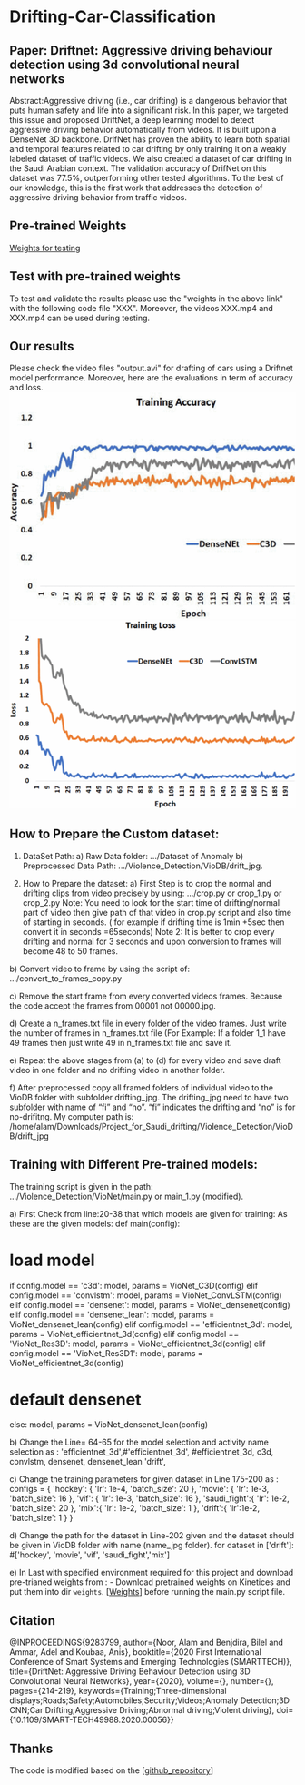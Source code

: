 # Drifting-Car-Classification
## Paper: Driftnet: Aggressive driving behaviour detection using 3d convolutional neural networks
Abstract:Aggressive driving (i.e., car drifting) is a dangerous behavior that puts human safety and life into a significant risk. In this paper, we targeted this issue and proposed DriftNet, a deep learning model to detect aggressive driving behavior automatically from videos. It is built upon a DenseNet 3D backbone. DrifNet has proven the ability to learn both spatial and temporal features related to car drifting by only training it on a weakly labeled dataset of traffic videos. We also created a dataset of car drifting in the Saudi Arabian context. The validation accuracy of DrifNet on this dataset was 77.5%, outperforming other tested algorithms. To the best of our knowledge, this is the first work that addresses the detection of aggressive driving behavior from traffic videos.
## Pre-trained Weights
[Weights for testing](link)
## Test with pre-trained weights
To test and validate the results please use the "weights in the above link" with the following code file "XXX". Moreover, the videos XXX.mp4 and XXX.mp4 can be used during testing. 
## Our results
Please check the video files "output.avi" for drafting of cars using a Driftnet model performance. Moreover, here are the evaluations in term of accuracy and loss.
![image info](accuracy.gif)
![image info](loss.gif)
## How to Prepare the Custom dataset:
1. DataSet Path:
a) Raw Data folder: .../Dataset of Anomaly
b) Preprocessed Data Path: .../Violence_Detection/VioDB/drift_jpg.

2.  How to Prepare the dataset:
a) First Step is to crop the normal and drifting clips from video precisely by using:
.../crop.py or crop_1.py or crop_2.py
Note: You need to look for the start time of drifting/normal part of video then give path of that video in crop.py script and also time of starting in seconds. ( for example if drifting time is 1min +5sec then convert it in seconds =65seconds)
Note 2: It is better to crop every drifting and normal for 3 seconds and upon conversion to frames will become 48 to 50 frames.

b) Convert video to frame by using the script of:
.../convert_to_frames_copy.py

c) Remove the start frame from every converted videos frames. Because the code accept the frames from 00001 not 00000.jpg.

d) Create a n_frames.txt file in every folder of the video frames. Just write the number of frames in n_frames.txt file (For Example: If a folder 1_1 have 49 frames then just write 49 in n_frames.txt file and save it.

e) Repeat the above stages from (a) to (d) for every video and save draft video in one folder and no drifting video in another folder.

f) After preprocessed copy all framed folders of individual video to the VioDB folder with subfolder drifting_jpg. The drifting_jpg need to have two subfolder with name of “fi” and “no”. “fi” indicates the drifting and “no” is for no-drifitng.
 My computer path is:
 /home/alam/Downloads/Project_for_Saudi_drifting/Violence_Detection/VioDB/drift_jpg


## Training with Different Pre-trained models:
The training script is given in the path: .../Violence_Detection/VioNet/main.py or main_1.py (modified).

a) First Check from line:20-38 that which models are given for training: As these are the given models:
def main(config):
# load model
if config.model == 'c3d':
model, params = VioNet_C3D(config)
elif config.model == 'convlstm':
model, params = VioNet_ConvLSTM(config)
elif config.model == 'densenet':
model, params = VioNet_densenet(config)
elif config.model == 'densenet_lean':
model, params = VioNet_densenet_lean(config)
elif config.model == 'efficientnet_3d':
model, params = VioNet_efficientnet_3d(config)
elif config.model == 'VioNet_Res3D':
model, params = VioNet_efficientnet_3d(config)
elif config.model == 'VioNet_Res3D1':
model, params = VioNet_efficientnet_3d(config)
# default densenet
else:
model, params = VioNet_densenet_lean(config)

b) Change the Line= 64-65 for the model selection and activity name selection as :
'efficientnet_3d',#'efficientnet_3d', #efficientnet_3d, c3d, convlstm, densenet, densenet_lean
'drift',

c) Change the training parameters for given dataset in Line 175-200 as :
configs = {
'hockey': {
'lr': 1e-4,
'batch_size': 20
},
'movie': {
'lr': 1e-3,
'batch_size': 16
},
'vif': {
'lr': 1e-3,
'batch_size': 16
},
'saudi_fight':{
'lr': 1e-2,
'batch_size': 20
},
'mix':{
'lr': 1e-2,
'batch_size': 1
},
'drift':{
'lr':1e-2,
'batch_size': 1
}
}

d) Change the path for the dataset in Line-202 given and the dataset should be given in  VioDB folder with name (name_jpg folder).
for dataset in ['drift']: #['hockey', 'movie', 'vif', 'saudi_fight','mix']

e) In Last with specified environment required for this project and download pre-trianed weights from : - Download pretrained weights on Kinetices and put them into dir `weights`. [[Weights](https://drive.google.com/file/d/1pNrAzWHQJLzOEH_-407rel3VV45YuJ6f/view?usp=sharing)]
before running the main.py script file.


## Citation
@INPROCEEDINGS{9283799,
  author={Noor, Alam and Benjdira, Bilel and Ammar, Adel and Koubaa, Anis},
  booktitle={2020 First International Conference of Smart Systems and Emerging Technologies (SMARTTECH)}, 
  title={DriftNet: Aggressive Driving Behaviour Detection using 3D Convolutional Neural Networks}, 
  year={2020},
  volume={},
  number={},
  pages={214-219},
  keywords={Training;Three-dimensional displays;Roads;Safety;Automobiles;Security;Videos;Anomaly Detection;3D CNN;Car Drifting;Aggressive Driving;Abnormal driving;Violent driving},
  doi={10.1109/SMART-TECH49988.2020.00056}}

  ## Thanks
  The code is modified based on the [[github_repository](https://github.com/JimLee1996/AVSS2019/tree/master/src)]

